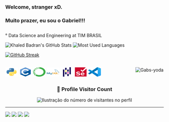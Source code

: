 ### Welcome, stranger xD.
### Muito prazer, eu sou o Gabriel!!!

##
<p>° Data Science and Engineering at TIM BRASIL </p>

![Khaled Badran's GitHub Stats](https://github-readme-stats.vercel.app/api?username=GabrielFrat&hide=stars&count_private=true&show_icons=true&theme=algolia&border_radius=20) 
![Most Used Languages](https://github-readme-stats.vercel.app/api/top-langs/?username=GabrielFrat&layout=compact&show_icons=true&theme=algolia&border_radius=20) <br>

[![GitHub Streak](https://streak-stats.demolab.com/?user=GabrielFrat&theme=bear&background=000&border=30A3DC&dates=FFF)](https://git.io/streak-stats)

  <div style="display: inline_block"><br>
  <img align="center" alt="Gabs-Python" height="30" width="40" src="https://raw.githubusercontent.com/devicons/devicon/master/icons/python/python-original.svg">
  <img align="center" alt="Gabs-Csharp" height="30" width="40" src="https://raw.githubusercontent.com/devicons/devicon/master/icons/c/c-original.svg">
  <img align="center" alt="Gabs-Anaconda" height="30" width="40" src="https://github.com/devicons/devicon/blob/master/icons/anaconda/anaconda-original.svg">
  <img align="center" alt="Gabs-Anaconda" height="30" width="40" src="https://github.com/devicons/devicon/blob/master/icons/mysql/mysql-original-wordmark.svg">
  <img align="center" alt="Gabs-Anaconda" height="30" width="40" src="https://github.com/devicons/devicon/blob/master/icons/pandas/pandas-original.svg">
  <img align="center" alt="Gabs-Anaconda" height="30" width="40" src="https://github.com/devicons/devicon/blob/master/icons/selenium/selenium-original.svg">
    <img align="center" alt="Gabs-Anaconda" height="30" width="40" src="https://github.com/devicons/devicon/blob/master/icons/vscode/vscode-original.svg">
    <img align="right" alt="Gabs-yoda" src="https://media.giphy.com/media/V05j7ZikncGM5CHm6L/giphy.gif" heigth="90" width="90">
</div>
  
 ##
  <div align="center">
      <h3><b>📍 Profile Visitor Count</b></h3>
  </div>

<p align="center">
  <img
    src="https://profile-counter.glitch.me/gabrielfrat/count.svg"
    alt="Ilustração do número de visitantes no perfil"
  />
</p>

  <hr>

  <div> 
  <a href="https://www.instagram.com/gfratts/" target="_blank"><img src="https://img.shields.io/badge/-Instagram-%23E4405F?style=for-the-badge&logo=instagram&logoColor=white" target="_blank"></a>
     <a href="https://twitter.com/GabsFratucci" target="_blank"><img src="https://img.shields.io/badge/Twitter-1DA1F2?style=for-the-badge&logo=twitter&logoColor=white" target="_blank"></a>
  <a href = "mailto:gabrielfrat@hotmail.com"><img src="https://img.shields.io/badge/Microsoft_Outlook-0078D4?style=for-the-badge&logo=microsoft-outlook&logoColor=white" target="_blank"></a>
  <a href="https://www.linkedin.com/in/gabriel-fratucci-dos-reis-7838611b6/" target="_blank"><img src="https://img.shields.io/badge/-LinkedIn-%230077B5?style=for-the-badge&logo=linkedin&logoColor=white" target="_blank"></a> 
</div>
  
